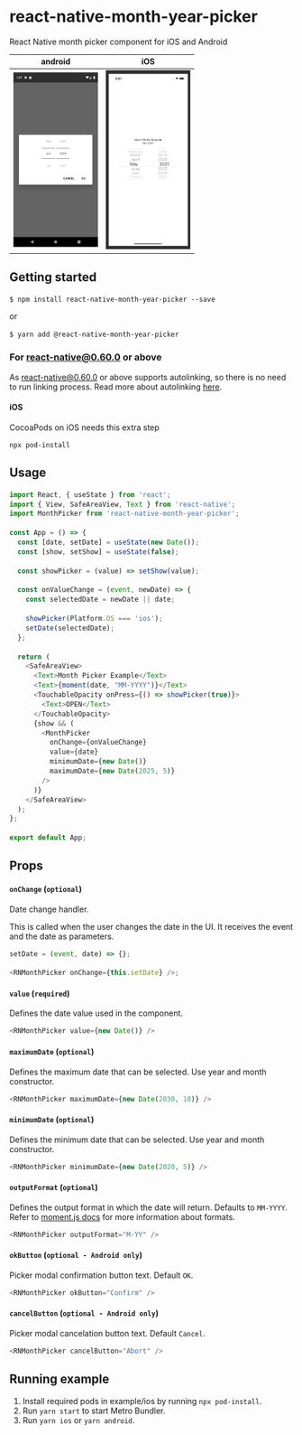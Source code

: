 # react-native-month-year-picker
React Native month picker component for iOS and Android

| android | iOS |
| --- | --- |
| <img src="./screenshots/android.png" width="150">|<img src="./screenshots/ios.png" width="150">

## Getting started

`$ npm install react-native-month-year-picker --save`

or

`$ yarn add @react-native-month-year-picker`

### For react-native@0.60.0 or above

As [react-native@0.60.0](https://reactnative.dev/blog/2019/07/03/version-60) or above supports autolinking, so there is no need to run linking process. 
Read more about autolinking [here](https://github.com/react-native-community/cli/blob/master/docs/autolinking.md).

#### iOS
CocoaPods on iOS needs this extra step

```
npx pod-install
```
## Usage
```javascript
import React, { useState } from 'react';
import { View, SafeAreaView, Text } from 'react-native';
import MonthPicker from 'react-native-month-year-picker';

const App = () => {
  const [date, setDate] = useState(new Date());
  const [show, setShow] = useState(false);

  const showPicker = (value) => setShow(value);

  const onValueChange = (event, newDate) => {
    const selectedDate = newDate || date;

    showPicker(Platform.OS === 'ios');
    setDate(selectedDate);
  };

  return (
    <SafeAreaView>
      <Text>Month Picker Example</Text>
      <Text>{moment(date, "MM-YYYY")}</Text>
      <TouchableOpacity onPress={() => showPicker(true)}>
        <Text>OPEN</Text>
      </TouchableOpacity>
      {show && (
        <MonthPicker
          onChange={onValueChange}
          value={date}
          minimumDate={new Date()}
          maximumDate={new Date(2025, 5)}
        />
      )}
    </SafeAreaView>
  );
};

export default App;

```

## Props

#### `onChange` (`optional`)

Date change handler.

This is called when the user changes the date in the UI. It receives the event and the date as parameters.

```js
setDate = (event, date) => {};

<RNMonthPicker onChange={this.setDate} />;
```

#### `value` (`required`)

Defines the date value used in the component.

```js
<RNMonthPicker value={new Date()} />
```

#### `maximumDate` (`optional`)

Defines the maximum date that can be selected. Use year and month constructor.

```js
<RNMonthPicker maximumDate={new Date(2030, 10)} />
```

#### `minimumDate` (`optional`)

Defines the minimum date that can be selected. Use year and month constructor.

```js
<RNMonthPicker minimumDate={new Date(2020, 5)} />
```

#### `outputFormat` (`optional`)

Defines the output format in which the date will return. Defaults to `MM-YYYY`. Refer to [moment.js docs](https://momentjs.com/docs/#/parsing/string-format/) for more information about formats.

```js
<RNMonthPicker outputFormat="M-YY" />
```

#### `okButton` (`optional - Android only`)

Picker modal confirmation button text. Default `OK`.

```js
<RNMonthPicker okButton="Confirm" />
```

#### `cancelButton` (`optional - Android only`)

Picker modal cancelation button text. Default `Cancel`.

```js
<RNMonthPicker cancelButton="Abort" />
```

## Running example
1. Install required pods in example/ios by running `npx pod-install`.
2. Run `yarn start` to start Metro Bundler.
3. Run `yarn ios` or `yarn android`.